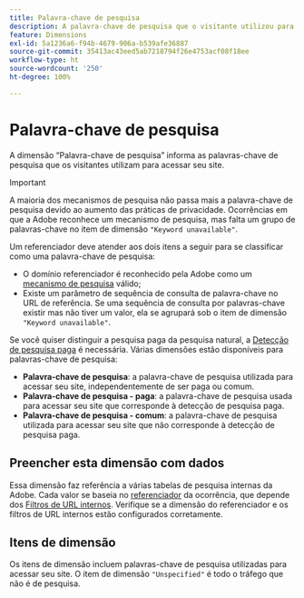 ```yaml
---
title: Palavra-chave de pesquisa
description: A palavra-chave de pesquisa que o visitante utilizou para acessar seu site.
feature: Dimensions
exl-id: 5a1236a6-f94b-4679-906a-b539afe36887
source-git-commit: 35413ac43eed5ab7218794f26e4753acf08f18ee
workflow-type: ht
source-wordcount: '250'
ht-degree: 100%

---
```


# Palavra-chave de pesquisa

A dimensão “Palavra-chave de pesquisa” informa as palavras-chave de pesquisa que os visitantes utilizam para acessar seu site.

>[!IMPORTANT]
>
>A maioria dos mecanismos de pesquisa não passa mais a palavra-chave de pesquisa devido ao aumento das práticas de privacidade. Ocorrências em que a Adobe reconhece um mecanismo de pesquisa, mas falta um grupo de palavras-chave no item de dimensão `"Keyword unavailable"`.

Um referenciador deve atender aos dois itens a seguir para se classificar como uma palavra-chave de pesquisa:

* O domínio referenciador é reconhecido pela Adobe como um [mecanismo de pesquisa](search-engine.md) válido;
* Existe um parâmetro de sequência de consulta de palavra-chave no URL de referência. Se uma sequência de consulta por palavras-chave existir mas não tiver um valor, ela se agrupará sob o item de dimensão `"Keyword unavailable"`.

Se você quiser distinguir a pesquisa paga da pesquisa natural, a [Detecção de pesquisa paga](/help/admin/admin/paid-search-detection/paid-search-detection.md) é necessária. Várias dimensões estão disponíveis para palavras-chave de pesquisa:

* **Palavra-chave de pesquisa**: a palavra-chave de pesquisa utilizada para acessar seu site, independentemente de ser paga ou comum.
* **Palavra-chave de pesquisa - paga**: a palavra-chave de pesquisa usada para acessar seu site que corresponde à detecção de pesquisa paga.
* **Palavra-chave de pesquisa - comum**: a palavra-chave de pesquisa utilizada para acessar seu site que não corresponde à detecção de pesquisa paga.

## Preencher esta dimensão com dados

Essa dimensão faz referência a várias tabelas de pesquisa internas da Adobe. Cada valor se baseia no [referenciador](referrer.md) da ocorrência, que depende dos [Filtros de URL internos](/help/admin/admin/internal-url-filter-admin.md). Verifique se a dimensão do referenciador e os filtros de URL internos estão configurados corretamente.

## Itens de dimensão

Os itens de dimensão incluem palavras-chave de pesquisa utilizadas para acessar seu site. O item de dimensão `"Unspecified"` é todo o tráfego que não é de pesquisa.
